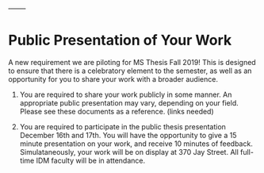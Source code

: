 –––––
# Public Presentation of Your Work

A new requirement we are piloting for MS Thesis Fall 2019! This is designed to ensure that there is a celebratory element to the semester, as well as an opportunity for you to share your work with a broader audience. 

1. You are required to share your work publicly in some manner. An appropriate public presentation may vary, depending on your field. Please see these documents as a reference. (links needed)

2. You are required to participate in the public thesis presentation December 16th and 17th. You will have the opportunity to give a 15 minute presentation on your work, and receive 10 minutes of feedback. Simulataneously, your work will be on display at 370 Jay Street. All full-time IDM faculty will be in attendance. 
